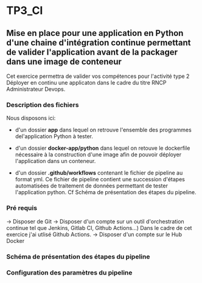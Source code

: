 # TP3_CI
## Mise en place pour une application en Python d'une chaine d'intégration continue permettant de valider l'application avant de la packager dans une image de conteneur
Cet exercice permettra de valider vos compétences pour l'activité type 2 Déployer en continu une applicaton dans le cadre du titre RNCP Administrateur Devops.

### Description des fichiers 
Nous disposons ici: 

* d'un dossier **app** dans lequel on retrouve l'ensemble des programmes del'application Python à tester. 

* d'un dossier **docker-app/python** dans lequel on retouve le dockerfile nécessaire à la construction d'une image afin de pouvoir déployer l'application dans un conteneur. 

* d'un dossier **.github/workflows** contenant le fichier de pipeline au format yml. Ce fichier de pipeline contient une succession d'étapes automatisées de traitement de données permettant de tester l'application python. Cf Schéma de présentation des étapes du pipeline. 

### Pré requis 
-> Disposer de Git
-> Disposer d'un compte sur un outil d'orchestration continue tel que Jenkins, Gitlab CI, Github Actions...) 
   Dans le cadre de cet exercice j'ai utlisé Github Actions. 
-> Disposer d'un compte sur le Hub Docker

### Schéma de présentation des étapes du pipeline 

### Configuration des paramètres du pipeline


